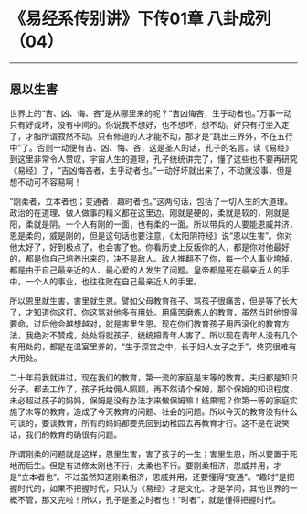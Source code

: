 # 《易经系传别讲》下传01章 八卦成列（04）

------

## 恩以生害

世界上的“吉、凶、悔、吝”是从哪里来的呢？“吉凶悔吝，生乎动者也。”万事一动只有好或坏，没有中间的。你说我不想好，也不想坏，想不动。好只有打坐入定了，才脂所谓寂然不动。只有修道的人才能不动，那才是“跳出三界外，不在五行中”了。否则一动便有吉、凶、悔、吝，这是圣人的话，孔子的名言。读《易经》到这里非常令人赞叹，宇宙人生的道理，孔子统统讲完了，懂了这些也不要再研究《易经》了，“吉凶悔吝者，生乎动者也。”一动好坏就出来了，不动就没事，但是想不动可不容易啊！

“刚柔者，立本者也；变通者，趣时者也。”这两句话，包括了一切人生的大道理。政治的在道理、做人做事的精义都在这里边。刚就是硬的，柔就是软的，刚就是阳，柔就是阴。一个人有刚的一面，也有柔的一面。所以带兵的人要能恩威并济，恩是柔的，威是刚的，但是这句话也要注意，《太阳阴符经》说“恩以生害”。你对他太好了，好到极点了，也会害了他。你看历史上反叛你的人，都是你对他最好的，都是你自己培养出来的，决不是敌人。敌人推翻不了你，每一个人事业垮掉，都是由于自己最亲近的人、最心爱的人发生了问题。皇帝都是死在最亲近人的手中，一个人的事业，也往往败在自己最亲近人的手里。

所以恩里就生害，害里就生恩。譬如父母教育孩子、骂孩子很痛苦，但是等了长大了，才知道你这打、你这骂对他多有用处。用痛苦磨炼人的教育，虽然当时他恨得要命，过后他会越想越对，就是害里生恩。现在你们教育孩子用西滚化的教育方法，我绝对不赞成，处处将就孩子，统统把青年人害了。所以现在青年人没有几个有用处的，都是在温室里养的，“生于深宫之中，长于妇人女子之手”，终究很难有大用处。

二十年前我就讲过，现在我们的教育，第一流的家庭是末等的教育。夫妇都是知识分子，都去工作了，孩子托给佣人照顾，再不然请个保姆，那个保姆的知识程度，未必超过孩子的妈妈，保姆是没有办法才来做保姆嘛！结果呢？你第一等的家庭实施了末等的教育，造成了今天教育的问题、社会的问题。所以今天的教育没有什么可谈的，要谈教育，所有的妈妈都要先回到幼稚园去再教育才行。这不是在说笑话，我们的教育的确很有问题。

所谓刚柔的问题就是这样，恩里生害，害了孩子的一生；害里生恩，所以要置于死地而后生。但是有进修太刚也不行，太柔也不行。要刚柔相济，恩威并用，才是“立本者也”。不过虽然知道刚柔相济，恩威并用，还要懂得“变通”。“趣时”是把握时代的，如果不把握时代，只认为《易经》才是文化、才是学问，其他世界的一概不管，那又完啦！所以，孔子是圣之时者也！“时者”，就是懂得把握时代。
